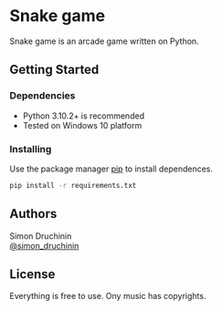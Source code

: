 # Snake game

Snake game is an arcade game written on Python.

## Getting Started

### Dependencies

* Python 3.10.2+ is recommended
* Tested on Windows 10 platform

### Installing

Use the package manager [pip](https://pip.pypa.io/en/stable/) to install dependences.

```bash
pip install -r requirements.txt
```

## Authors

Simon Druchinin  
[@simon_druchinin](https://t.me/simon_druchinin)

## License

Everything is free to use. Ony music has copyrights.
